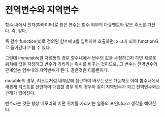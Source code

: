 # 전역변수와 지역변수


함수 내에서 인자(파라미터)로 받은 변수는 함수 외부의 아규멘트와 같은 주소를 가진다. 즉, 같다.

즉 함수 function(x)로 정의된 함수에 a를 입력하여 호출하면, x=a가 되어 function으로 들어간다고 볼 수 있다.

그런데 immutable한 자료형의 경우 함수내에서 변수의 값을 수정하고자 하면 새로운 위치에 값을 저장하고 변수가 가리키는 위치를 바꾸는 것이므로, 그 변수는 전역변수와 관계없는 함수내의 지역변수가 된다. 같은것은 이름뿐이다.

mutable의 경우, 리스트처럼 내부값에 접근하여 바꾸는것은 가능해도 아예 함수내에서 새롭게 리스트를 선언하여 대입할 경우 위의 경우와 같이 지역변수가 되고 전역변수와는 관계가 없어진다.

변수라는 것은 항상 메모리의 어떤 위치를 가리키는 일종의 포인터라고 생각을 해야한다.